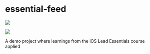 # essential-feed

![](https://github.com/dantish/essential-feed/workflows/CI-iOS/badge.svg)

![](https://github.com/dantish/essential-feed/workflows/CI-macOS/badge.svg)

A demo project where learnings from the iOS Lead Essentials course applied
